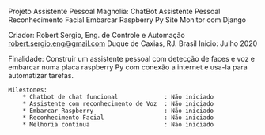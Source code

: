 Projeto Assistente Pessoal Magnolia:
    ChatBot
    Assistente Pessoal
    Reconhecimento Facial
    Embarcar Raspberry Py
    Site Monitor com Django

Criador:
    Robert Sergio, Eng. de Controle e Automação
    robert.sergio.eng@gmail.com
    Duque de Caxias, RJ. Brasil
    Inicio: Julho 2020

Finalidade:
    Construir um assistente pessoal com detecção de faces e voz e
    embarcar numa placa raspberry Py com conexão a internet e usa-la
    para automatizar tarefas.
    
    Milestones:
        * Chatbot de chat funcional             : Não iniciado
        * Assistente com reconhecimento de Voz  : Não iniciado
        * Embarcar Raspberry                    : Não iniciado
        * Reconhecimento Facial                 : Não iniciado
        * Melhoria continua                     : Não iniciado

